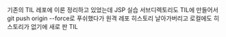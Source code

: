 기존의 TIL 레포에 이론 정리하고 있었는데 JSP 실습 서브디렉토리도 TIL에  만들어서 git push origin --force로 푸쉬했다가
원격 레포 히스토리 날아가버리고 로컬에도 히스토리가 없기에 새로 판 TIL
